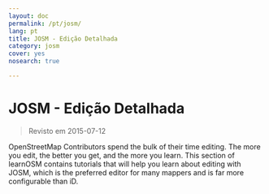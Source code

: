 ```yaml
---
layout: doc
permalink: /pt/josm/
lang: pt
title: JOSM - Edição Detalhada
category: josm
cover: yes
nosearch: true

---
```


JOSM - Edição Detalhada
================

> Revisto em 2015-07-12

OpenStreetMap Contributors spend the bulk of their time editing. The more you edit, the better you get, and the more you learn. This section of learnOSM contains tutorials that will help you learn about editing with JOSM, which is the preferred editor for many mappers and is far more configurable than iD.